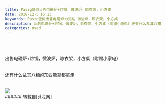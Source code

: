 ```yaml
---
title: Pasig低价出售电磁炉+炒锅，微波炉，晾衣架，小方桌
date: 2018-12-5 16:13
keywords: Pasig低价出售电磁炉+炒锅，微波炉，晾衣架，小方桌
description: 出售电磁炉+炒锅，微波炉，晾衣架，小方桌（附赠小家电）还有什么乱其八糟的东西能拿都拿走
categories: used
---
```

<td class="t_f" id="postmessage_2413320">

<br/>
<br/>
<br/>
出售电磁炉+炒锅，微波炉，晾衣架，小方桌（附赠小家电）<br/>
<br/>
<br/>
还有什么乱其八糟的东西能拿都拿走<br/>
<br/>
<br/>

<img aid="1015906" data-cf-modified-f7353e039acf99db9d824628-="" file="data/attachment/forum/201812/05/161327ni9z79u0czlfko2s.jpg.thumb.jpg" id="aimg_1015906" inpost="1" onclick="" onmouseover="" src="http://www.flw.ph/data/attachment/forum/201812/05/161327ni9z79u0czlfko2s.jpg" style="cursor:pointer" zoomfile="data/attachment/forum/201812/05/161327ni9z79u0czlfko2s.jpg"/>


<br/>
</td>
###### 转载自[菲龙网]